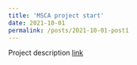 ```yaml
---
title: 'MSCA project start'
date: 2021-10-01
permalink: /posts/2021-10-01-post1
---
```


Project description [link](https://cordis.europa.eu/project/id/101023950)